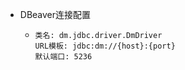- DBeaver连接配置
	- ```
	  类名: dm.jdbc.driver.DmDriver
	  URL模板: jdbc:dm://{host}:{port}
	  默认端口: 5236
	  ```